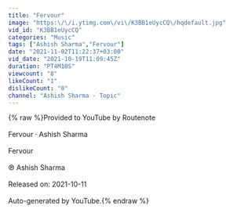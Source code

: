 ```yaml
---
title: "Fervour"
image: "https:\/\/i.ytimg.com\/vi\/K3BB1eUycCQ\/hqdefault.jpg"
vid_id: "K3BB1eUycCQ"
categories: "Music"
tags: ["Ashish Sharma","Fervour"]
date: "2021-11-02T11:22:37+03:00"
vid_date: "2021-10-19T11:09:45Z"
duration: "PT4M10S"
viewcount: "8"
likeCount: "1"
dislikeCount: "0"
channel: "Ashish Sharma - Topic"
---
```

{% raw %}Provided to YouTube by Routenote<br /><br />Fervour · Ashish Sharma<br /><br />Fervour<br /><br />℗ Ashish Sharma<br /><br />Released on: 2021-10-11<br /><br />Auto-generated by YouTube.{% endraw %}
